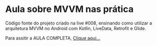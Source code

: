 # Aula sobre MVVM nas prática

Código fonte do projeto criado na live #008, ensinando como utilizar a arquitetura MVVM no Android com Kotlin, LiveData, Retrofit e Glide.

Para assitir a AULA COMPLETA, [Clique aqui...](https://www.youtube.com/watch?v=Gf5VEBQQzrk)

 
